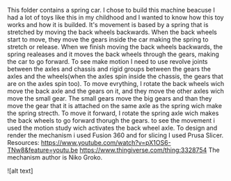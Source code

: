 This folder contains a spring car.
I chose to build this machine beacuse I had a lot of toys like this in my childhood and I wanted to know how this toy works and how it is builded. It's movement is based by a spring that is stretched by moving the back wheels backwards. When the back wheels start to move, they move the gears inside the car making the spring to stretch or release. When we finish moving the back wheels backwards, the spring realeases and it moves the back wheels through the gears, making the car to go forward. 
To see make motion I need to use revolve joints between the axles and chassis and rigid groups between the gears the axles and the wheels(when the axles spin inside the chassis, the gears that are on the axles spin too). To move evrything, I rotate the back wheels wich move the back axle and the gears on it, and they move the other axles wich move the small gear. The small gears move the big gears and than they move the gear that it is attached on the same axle as the spring wich make the spring strecth. To move it forward, I rotate the spring axle wich makes the back wheels to go forward thorugh the gears. to see the movement i used the motion study wich activates the back wheel axle.
To design and render the mechanism i used Fusion 360 and for slicing I used Prusa Slicer.
Resources: https://www.youtube.com/watch?v=pX1OS6-TNw8&feature=youtu.be
           https://www.thingiverse.com/thing:3328754 
 The mechanism author is Niko Groko.
 
 ![alt text]

